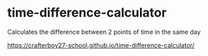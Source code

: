 # time-difference-calculator
Calculates the difference between 2 points of time in the same day

https://crafterboy27-school.github.io/time-difference-calculator/
